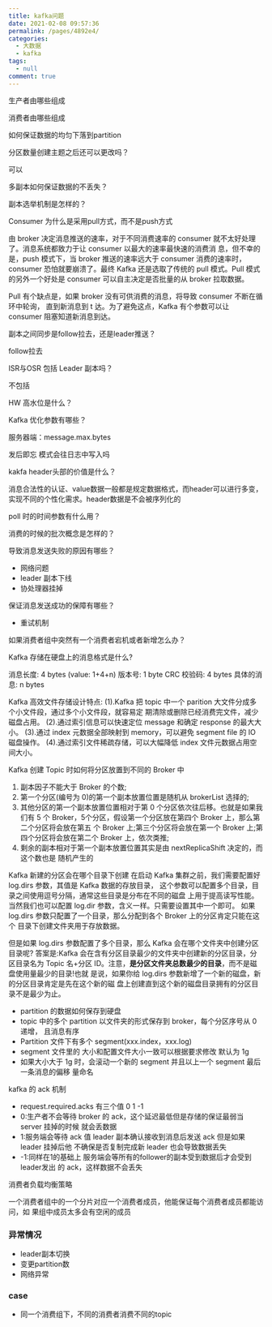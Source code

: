 ```yaml
---
title: kafka问题
date: 2021-02-08 09:57:36
permalink: /pages/4892e4/
categories: 
  - 大数据
  - kafka
tags: 
  - null
comment: true
---
```

生产者由哪些组成

消费者由哪些组成

如何保证数据的均匀下落到partition

分区数量创建主题之后还可以更改吗？

可以

多副本如何保证数据的不丢失？

副本选举机制是怎样的？

Consumer 为什么是采用pull方式，而不是push方式

由 broker 决定消息推送的速率，对于不同消费速率的 consumer 就不太好处理了。消息系统都致力于让 consumer 以最大的速率最快速的消费消 息，但不幸的是，push 模式下，当 broker 推送的速率远大于 consumer 消费的速率时， consumer 恐怕就要崩溃了。最终 Kafka 还是选取了传统的 pull 模式。Pull 模式的另外一个好处是 consumer 可以自主决定是否批量的从 broker 拉取数据。

Pull 有个缺点是，如果 broker 没有可供消费的消息，将导致 consumer 不断在循环中轮询， 直到新消息到 t 达。为了避免这点，Kafka 有个参数可以让 consumer 阻塞知道新消息到达。

副本之间同步是follow拉去，还是leader推送？

follow拉去

ISR与OSR 包括 Leader 副本吗？

不包括

HW 高水位是什么？

Kafka 优化参数有哪些？

服务器端：message.max.bytes

发后即忘 模式会往日志中写入吗

kakfa header头部的价值是什么？

消息合法性的认证、value数据一般都是规定数据格式，而header可以进行多变，实现不同的个性化需求。header数据是不会被序列化的

poll 时的时间参数有什么用？

消费的时候的批次概念是怎样的？

导致消息发送失败的原因有哪些？

- 网络问题
- leader 副本下线
- 协处理器挂掉

保证消息发送成功的保障有哪些？

- 重试机制

如果消费者组中突然有一个消费者宕机或者新增怎么办？

Kafka 存储在硬盘上的消息格式是什么?

消息长度: 4 bytes (value: 1+4+n)
版本号: 1 byte
CRC 校验码: 4 bytes
具体的消息: n bytes

Kafka 高效文件存储设计特点:
 (1).Kafka 把 topic 中一个 parition 大文件分成多个小文件段，通过多个小文件段，就容易定 期清除或删除已经消费完文件，减少磁盘占用。
 (2).通过索引信息可以快速定位 message 和确定 response 的最大大小。
 (3).通过 index 元数据全部映射到 memory，可以避免 segment file 的 IO 磁盘操作。 (4).通过索引文件稀疏存储，可以大幅降低 index 文件元数据占用空间大小。

Kafka 创建 Topic 时如何将分区放置到不同的 Broker 中
1. 副本因子不能大于 Broker 的个数;
2. 第一个分区(编号为 0)的第一个副本放置位置是随机从 brokerList 选择的; 
3. 其他分区的第一个副本放置位置相对于第 0 个分区依次往后移。也就是如果我们有 5 个 Broker，5个分区，假设第一个分区放在第四个 Broker 上，那么第二个分区将会放在第五 个 Broker 上;第三个分区将会放在第一个 Broker 上;第四个分区将会放在第二个 Broker 上，依次类推;
4. 剩余的副本相对于第一个副本放置位置其实是由 nextReplicaShift 决定的，而这个数也是 随机产生的

Kafka 新建的分区会在哪个目录下创建
 在启动 Kafka 集群之前，我们需要配置好 log.dirs 参数，其值是 Kafka 数据的存放目录， 这个参数可以配置多个目录，目录之间使用逗号分隔，通常这些目录是分布在不同的磁盘 上用于提高读写性能。
 当然我们也可以配置 log.dir 参数，含义一样。只需要设置其中一个即可。
 如果 log.dirs 参数只配置了一个目录，那么分配到各个 Broker 上的分区肯定只能在这个 目录下创建文件夹用于存放数据。

但是如果 log.dirs 参数配置了多个目录，那么 Kafka 会在哪个文件夹中创建分区目录呢? 答案是:Kafka 会在含有分区目录最少的文件夹中创建新的分区目录，分区目录名为 Topic 名+分区 ID。注意，**是分区文件夹总数最少的目录**，而不是磁盘使用量最少的目录!也就 是说，如果你给 log.dirs 参数新增了一个新的磁盘，新的分区目录肯定是先在这个新的磁 盘上创建直到这个新的磁盘目录拥有的分区目录不是最少为止。

- partition 的数据如何保存到硬盘
- topic 中的多个 partition 以文件夹的形式保存到 broker，每个分区序号从 0 递增， 且消息有序
- Partition 文件下有多个 segment(xxx.index，xxx.log)
- segment 文件里的 大小和配置文件大小一致可以根据要求修改 默认为 1g
- 如果大小大于 1g 时，会滚动一个新的 segment 并且以上一个 segment 最后一条消息的偏移 量命名

kafka 的 ack 机制 

- request.required.acks 有三个值 0 1 -1
- 0:生产者不会等待 broker 的 ack，这个延迟最低但是存储的保证最弱当 server 挂掉的时候 就会丢数据
- 1:服务端会等待 ack 值 leader 副本确认接收到消息后发送 ack 但是如果 leader 挂掉后他 不确保是否复制完成新 leader 也会导致数据丢失
- -1:同样在1的基础上 服务端会等所有的follower的副本受到数据后才会受到leader发出 的 ack，这样数据不会丢失

消费者负载均衡策略 

一个消费者组中的一个分片对应一个消费者成员，他能保证每个消费者成员都能访问，如 果组中成员太多会有空闲的成员

### 异常情况

- leader副本切换
- 变更partition数
- 网络异常

### case

- 同一个消费组下，不同的消费者消费不同的topic
